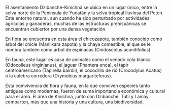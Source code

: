 El asentamiento Dzibanché-Kinichná se ubica en un lugar único, entre la selva norte de la Península de Yucatán y la selva tropical lluviosa del Peten. Este entorno natural, aun cuando ha sido perturbado por actividades agrícolas y ganaderas, muchas de las estructuras prehispánicas se encuentran cubiertor por una densa vegetación. 

En flora se encuentra en esta área el chicozapote, también conocido como árbol del chicle (Manilkara zapota) y la chaya comestible, al que se le nombra también como árbol de espinacas (Cnidoscolus aconitifolius)

En fauna, este lugar es casa de animales como el venado cola blanca (Odocoileus virginianus), el jaguar (Phantera onca), el tapir centroamericano (Tapirella bairdii), el cocodrílo de rió (Crocodylus Acatus) o la culebra corredora (Drymobius margariteferus).

Esta comvivencia de flora y fauna, en la que conviven especies tanto antiguas como modernas, fueron de suma importancia económica y cultural para el área. El área de Kinichna, junto con Dzibanché, Tutil y Lamay comparten, más que una historia y una cultura, una biodiversidad. 


